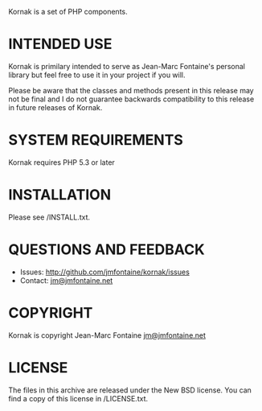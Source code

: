 Kornak is a set of PHP components.


INTENDED USE
============

Kornak is primilary intended to serve as Jean-Marc Fontaine's personal library
but feel free to use it in your project if you will.
 
Please be aware that the classes and methods present in this release may not
be final and I do not guarantee backwards compatibility to this release in
future releases of Kornak.


SYSTEM REQUIREMENTS
===================

Kornak requires PHP 5.3 or later


INSTALLATION
============

Please see /INSTALL.txt.


QUESTIONS AND FEEDBACK
======================

- Issues: http://github.com/jmfontaine/kornak/issues
- Contact: jm@jmfontaine.net


COPYRIGHT
=========

Kornak is copyright Jean-Marc Fontaine <jm@jmfontaine.net>


LICENSE
=======

The files in this archive are released under the New BSD license. You can
find a copy of this license in /LICENSE.txt.